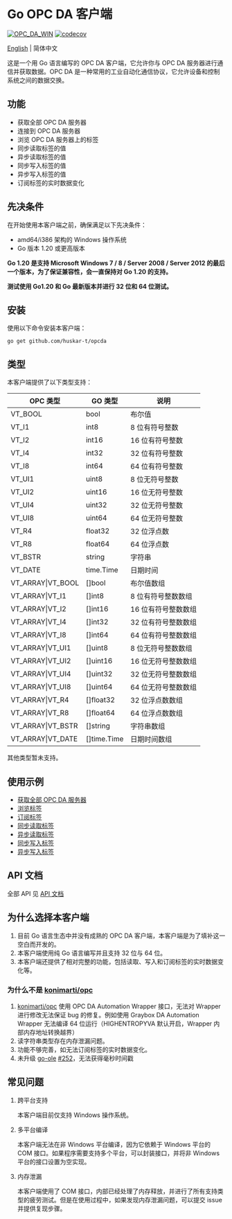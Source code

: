 # Go OPC DA 客户端

[![OPC_DA_WIN](https://github.com/huskar-t/opcda/actions/workflows/test.yaml/badge.svg)](https://github.com/huskar-t/opcda/actions/workflows/test.yaml)
[![codecov](https://codecov.io/gh/huskar-t/opcda/graph/badge.svg?token=12QCJ69ZXQ)](https://codecov.io/gh/huskar-t/opcda)

[English](README.md) | 简体中文

这是一个用 Go 语言编写的 OPC DA 客户端，它允许你与 OPC DA 服务器进行通信并获取数据。OPC DA
是一种常用的工业自动化通信协议，它允许设备和控制系统之间的数据交换。

## 功能

- 获取全部 OPC DA 服务器
- 连接到 OPC DA 服务器
- 浏览 OPC DA 服务器上的标签
- 同步读取标签的值
- 异步读取标签的值
- 同步写入标签的值
- 异步写入标签的值
- 订阅标签的实时数据变化

## 先决条件

在开始使用本客户端之前，确保满足以下先决条件：

- amd64/i386 架构的 Windows 操作系统
- Go 版本 1.20 或更高版本

**Go 1.20 是支持 Microsoft Windows 7 / 8 / Server 2008 / Server 2012 的最后一个版本，为了保证兼容性，会一直保持对 Go 1.20
的支持。**

**测试使用 Go1.20 和 Go 最新版本并进行 32 位和 64 位测试。**

## 安装

使用以下命令安装本客户端：

```shell
go get github.com/huskar-t/opcda
```

## 类型

本客户端提供了以下类型支持：

| OPC 类型            | GO 类型       | 说明          |
|-------------------|-------------|-------------|
| VT_BOOL           | bool        | 布尔值         |
| VT_I1             | int8        | 8 位有符号整数    |
| VT_I2             | int16       | 16 位有符号整数   |
| VT_I4             | int32       | 32 位有符号整数   |
| VT_I8             | int64       | 64 位有符号整数   |
| VT_UI1            | uint8       | 8 位无符号整数    |
| VT_UI2            | uint16      | 16 位无符号整数   |
| VT_UI4            | uint32      | 32 位无符号整数   |
| VT_UI8            | uint64      | 64 位无符号整数   |
| VT_R4             | float32     | 32 位浮点数     |
| VT_R8             | float64     | 64 位浮点数     |
| VT_BSTR           | string      | 字符串         |
| VT_DATE           | time.Time   | 日期时间        |
| VT_ARRAY\|VT_BOOL | []bool      | 布尔值数组       | 
| VT_ARRAY\|VT_I1   | []int8      | 8 位有符号整数数组  |
| VT_ARRAY\|VT_I2   | []int16     | 16 位有符号整数数组 |
| VT_ARRAY\|VT_I4   | []int32     | 32 位有符号整数数组 |
| VT_ARRAY\|VT_I8   | []int64     | 64 位有符号整数数组 |
| VT_ARRAY\|VT_UI1  | []uint8     | 8 位无符号整数数组  |
| VT_ARRAY\|VT_UI2  | []uint16    | 16 位无符号整数数组 |
| VT_ARRAY\|VT_UI4  | []uint32    | 32 位无符号整数数组 |
| VT_ARRAY\|VT_UI8  | []uint64    | 64 位无符号整数数组 |
| VT_ARRAY\|VT_R4   | []float32   | 32 位浮点数数组   |
| VT_ARRAY\|VT_R8   | []float64   | 64 位浮点数数组   |
| VT_ARRAY\|VT_BSTR | []string    | 字符串数组       |
| VT_ARRAY\|VT_DATE | []time.Time | 日期时间数组      |

其他类型暂未支持。

## 使用示例

- [获取全部 OPC DA 服务器](./example/serverlist)
- [浏览标签](./example/browse)
- [订阅标签](./example/subscribe)
- [同步读取标签](./example/read)
- [异步读取标签](./example/asyncread)
- [同步写入标签](./example/write)
- [异步写入标签](./example/asyncwrite)

## API 文档

全部 API 见 [API 文档](https://pkg.go.dev/github.com/huskar-t/opcda)

## 为什么选择本客户端

1. 目前 Go 语言生态中并没有成熟的 OPC DA 客户端，本客户端是为了填补这一空白而开发的。
2. 本客户端使用纯 Go 语言编写并且支持 32 位与 64 位。
3. 本客户端还提供了相对完整的功能，包括读取、写入和订阅标签的实时数据变化等。

### 为什么不是 [konimarti/opc](https://github.com/konimarti/opc)

1. [konimarti/opc](https://github.com/konimarti/opc) 使用 OPC DA Automation Wrapper 接口，无法对 Wrapper 进行修改无法保证
   bug 的修复。例如使用 Graybox DA Automation Wrapper 无法编译 64 位运行（HIGHENTROPYVA 默认开启，Wrapper 内部内存地址转换越界）
2. 读字符串类型存在内存泄漏问题。
3. 功能不够完善，如无法订阅标签的实时数据变化。
4. 未升级 [go-ole](https://github.com/go-ole/go-ole) [#252](https://github.com/go-ole/go-ole/pull/252)，无法获得毫秒时间戳

## 常见问题

1. 跨平台支持

   本客户端目前仅支持 Windows 操作系统。

2. 多平台编译

   本客户端无法在非 Windows 平台编译，因为它依赖于 Windows 平台的 COM 接口。如果程序需要支持多个平台，可以封装接口，并将非
   Windows 平台的接口设置为空实现。

3. 内存泄漏

   本客户端使用了 COM 接口，内部已经处理了内存释放，并进行了所有支持类型的疲劳测试。但是在使用过程中，如果发现内存泄漏问题，可以提交
   issue 并提供复现步骤。
